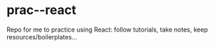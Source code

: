 # prac--react
Repo for me to practice using React: follow tutorials, take notes, keep resources/boilerplates...
